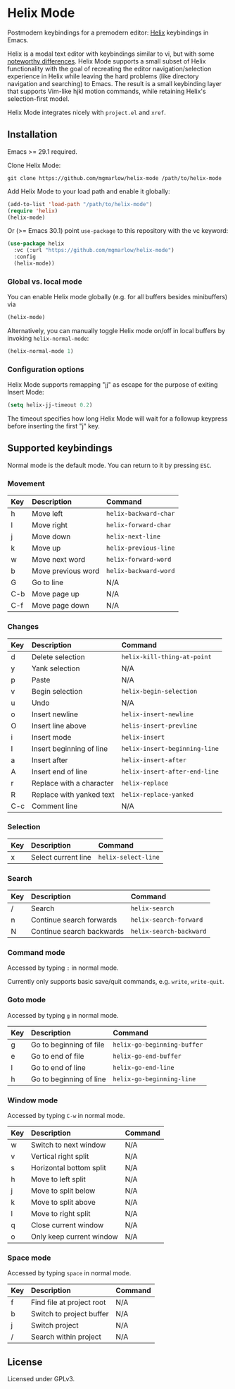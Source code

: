 # Helix Mode

Postmodern keybindings for a premodern
editor: [Helix](https://helix-editor.com/) keybindings in Emacs.

Helix is a modal text editor with keybindings similar to vi, but with
some [noteworthy
differences](https://docs.helix-editor.com/from-vim.html). Helix Mode
supports a small subset of Helix functionality with the goal of
recreating the editor navigation/selection experience in Helix while
leaving the hard problems (like directory navigation and searching) to
Emacs.  The result is a small keybinding layer that supports Vim-like
hjkl motion commands, while retaining Helix's selection-first model.

Helix Mode integrates nicely with `project.el` and `xref`.

## Installation

Emacs >= 29.1 required.

Clone Helix Mode:

```
git clone https://github.com/mgmarlow/helix-mode /path/to/helix-mode
```

Add Helix Mode to your load path and enable it globally:

```lisp
(add-to-list 'load-path "/path/to/helix-mode")
(require 'helix)
(helix-mode)
```

Or (>= Emacs 30.1) point `use-package` to this repository with the vc
keyword:

```lisp
(use-package helix
  :vc (:url "https://github.com/mgmarlow/helix-mode")
  :config
  (helix-mode))
```

### Global vs. local mode

You can enable Helix mode globally (e.g. for all buffers besides
minibuffers) via

```lisp
(helix-mode)
```

Alternatively, you can manually toggle Helix mode on/off in local
buffers by invoking `helix-normal-mode`:

```lisp
(helix-normal-mode 1)
```

### Configuration options

Helix Mode supports remapping "jj" as escape for the purpose of
exiting Insert Mode:

```lisp
(setq helix-jj-timeout 0.2)
```

The timeout specifies how long Helix Mode will wait for a followup
keypress before inserting the first "j" key.

## Supported keybindings

Normal mode is the default mode. You can return to it by pressing
`ESC`.

### Movement

| Key | Description        | Command               |
|:----|:-------------------|:----------------------|
| h   | Move left          | `helix-backward-char` |
| l   | Move right         | `helix-forward-char`  |
| j   | Move down          | `helix-next-line`     |
| k   | Move up            | `helix-previous-line` |
| w   | Move next word     | `helix-forward-word`  |
| b   | Move previous word | `helix-backward-word` |
| G   | Go to line         | N/A                   |
| C-b | Move page up       | N/A                   |
| C-f | Move page down     | N/A                   |

### Changes

| Key | Description              | Command                       |
|:----|:-------------------------|:------------------------------|
| d   | Delete selection         | `helix-kill-thing-at-point`   |
| y   | Yank selection           | N/A                           |
| p   | Paste                    | N/A                           |
| v   | Begin selection          | `helix-begin-selection`       |
| u   | Undo                     | N/A                           |
| o   | Insert newline           | `helix-insert-newline`        |
| O   | Insert line above        | `helis-insert-prevline`       |
| i   | Insert mode              | `helix-insert`                |
| I   | Insert beginning of line | `helix-insert-beginning-line` |
| a   | Insert after             | `helix-insert-after`          |
| A   | Insert end of line       | `helix-insert-after-end-line` |
| r   | Replace with a character | `helix-replace`               |
| R   | Replace with yanked text | `helix-replace-yanked`        |
| C-c | Comment line             | N/A                           |

### Selection

| Key | Description         | Command             |
|:----|:--------------------|:--------------------|
| x   | Select current line | `helix-select-line` |

### Search

| Key | Description               | Command                 |
|:----|:--------------------------|:------------------------|
| /   | Search                    | `helix-search`          |
| n   | Continue search forwards  | `helix-search-forward`  |
| N   | Continue search backwards | `helix-search-backward` |

### Command mode

Accessed by typing `:` in normal mode.

Currently only supports basic save/quit commands, e.g. `write`,
`write-quit`.

### Goto mode

Accessed by typing `g` in normal mode.

| Key | Description             | Command                     |
|:----|:------------------------|:----------------------------|
| g   | Go to beginning of file | `helix-go-beginning-buffer` |
| e   | Go to end of file       | `helix-go-end-buffer`       |
| l   | Go to end of line       | `helix-go-end-line`         |
| h   | Go to beginning of line | `helix-go-beginning-line`   |

### Window mode

Accessed by typing `C-w` in normal mode.

| Key | Description              | Command |
|:----|:-------------------------|:--------|
| w   | Switch to next window    | N/A     |
| v   | Vertical right split     | N/A     |
| s   | Horizontal bottom split  | N/A     |
| h   | Move to left split       | N/A     |
| j   | Move to split below      | N/A     |
| k   | Move to split above      | N/A     |
| l   | Move to right split      | N/A     |
| q   | Close current window     | N/A     |
| o   | Only keep current window | N/A     |

### Space mode

Accessed by typing `space` in normal mode.

| Key | Description               | Command |
|:----|:--------------------------|:--------|
| f   | Find file at project root | N/A     |
| b   | Switch to project buffer  | N/A     |
| j   | Switch project            | N/A     |
| /   | Search within project     | N/A     |

## License

Licensed under GPLv3.
